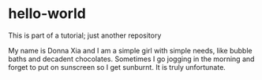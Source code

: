 # hello-world
This is part of a tutorial; just another repository

My name is Donna Xia and I am a simple girl with simple needs, like bubble baths and decadent chocolates.
Sometimes I go jogging in the morning and forget to put on sunscreen so I get sunburnt. It is truly unfortunate.
